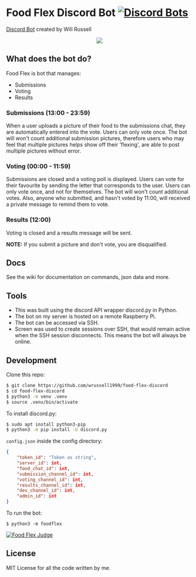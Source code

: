 # Food Flex Discord Bot [![Discord Bots](https://discordbots.org/api/widget/status/502391189270560773.svg)](https://discordbots.org/bot/502391189270560773)

[Discord Bot](https://discordbots.org/bot/502391189270560773) created by Will Russell
<p align="center">
  <img src="https://cdn.discordapp.com/attachments/501947007653511172/572491463112523780/unknown.png">
</p>

## What does the bot do?
Food Flex is bot that manages:
- Submissions
- Voting 
- Results

### Submissions (13:00 - 23:59)

When a user uploads a picture of their food to the submissions chat, they are automatically entered into the vote. Users can only vote once. The bot will won't count additional submission pictures, therefore users who may feel that multiple pictures helps show off their 'flexing', are able to post multiple pictures without error.

### Voting (00:00 - 11:59)

Submissions are closed and a voting poll is displayed. Users can vote for their favourite by sending the letter that corresponds to the user. Users can only vote once, and not for themselves. The bot will won't count additional votes. Also, anyone who submitted, and hasn't voted by 11:00, will received a private message to remind them to vote.

### Results (12:00)

Voting is closed and a results message will be sent. 

**NOTE:** If you submit a picture and don't vote, you are disqualified.

## Docs

See the wiki for documentation on commands, json data and more.

## Tools

- This was built using the discord API wrapper discord.py in Python.
- The bot on my server is hosted on a remote Raspberry Pi.
- The bot can be accessed via SSH.
- Screen was used to create sessions over SSH, that would remain active when the SSH session disconnects. This means the bot will always be online.

## Development

Clone this repo:
```bash
$ git clone https://github.com/wrussell1999/food-flex-discord
$ cd food-flex-discord
$ python3 -m venv .venv
$ source .venv/bin/activate
```

To install discord.py:
```bash
$ sudo apt install python3-pip
$ python3 -m pip install -U discord.py
```

`config.json` inside the config directory:
```json
{
    "token_id": "Token as string",
    "server_id": int,
    "food_chat_id": int,
    "submission_channel_id": int,
    "voting_channel_id": int,
    "results_channel_id": int,
    "dev_channel_id": int,
    "admin_id": int
}
```

To run the bot: 

    $ python3 -m foodflex

<a href="https://discordbots.org/bot/502391189270560773" >
  <img src="https://discordbots.org/api/widget/502391189270560773.svg" alt="Food Flex Judge" />
</a>

## License
MIT License for all the code written by me.
